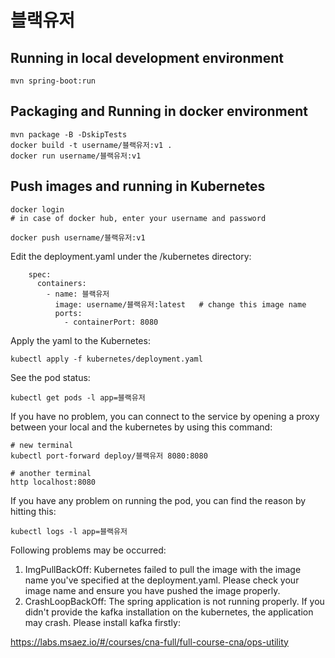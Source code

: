 # 블랙유저

## Running in local development environment

```
mvn spring-boot:run
```

## Packaging and Running in docker environment

```
mvn package -B -DskipTests
docker build -t username/블랙유저:v1 .
docker run username/블랙유저:v1
```

## Push images and running in Kubernetes

```
docker login 
# in case of docker hub, enter your username and password

docker push username/블랙유저:v1
```

Edit the deployment.yaml under the /kubernetes directory:
```
    spec:
      containers:
        - name: 블랙유저
          image: username/블랙유저:latest   # change this image name
          ports:
            - containerPort: 8080

```

Apply the yaml to the Kubernetes:
```
kubectl apply -f kubernetes/deployment.yaml
```

See the pod status:
```
kubectl get pods -l app=블랙유저
```

If you have no problem, you can connect to the service by opening a proxy between your local and the kubernetes by using this command:
```
# new terminal
kubectl port-forward deploy/블랙유저 8080:8080

# another terminal
http localhost:8080
```

If you have any problem on running the pod, you can find the reason by hitting this:
```
kubectl logs -l app=블랙유저
```

Following problems may be occurred:

1. ImgPullBackOff:  Kubernetes failed to pull the image with the image name you've specified at the deployment.yaml. Please check your image name and ensure you have pushed the image properly.
1. CrashLoopBackOff: The spring application is not running properly. If you didn't provide the kafka installation on the kubernetes, the application may crash. Please install kafka firstly:

https://labs.msaez.io/#/courses/cna-full/full-course-cna/ops-utility

